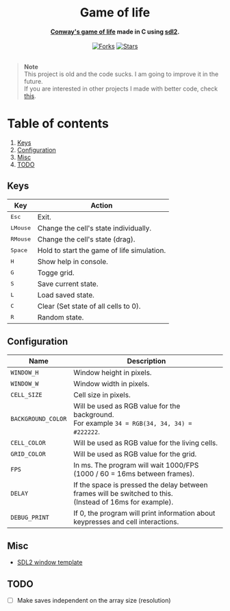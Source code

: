 <div align="center">
	<h1>Game of life</h1>
	<b><a href="https://en.wikipedia.org/wiki/Conway's_Game_of_Life">Conway's game of life</a> made in C using <a href="https://www.libsdl.org/index.php">sdl2</a>.</b><br><br>
	<a href="https://github.com/8dcc/game-of-life/network/members"><img src="https://img.shields.io/github/forks/8dcc/game-of-life.svg?style=for-the-badge&logo=c&color=a8b9cc&logoColor=a8b9cc" alt="Forks"></a>
	<a href="https://github.com/8dcc/game-of-life/stargazers"><img src="https://img.shields.io/github/stars/8dcc/game-of-life.svg?style=for-the-badge&logo=c&color=a8b9cc&logoColor=a8b9cc" alt="Stars"></a>
</div><br>

> **Note**  
> This project is old and the code sucks. I am going to improve it in the future.  
> If you are interested in other projects I made with better code, check [this](https://github.com/stars/8dcc/lists/my-dope-shit).

# Table of contents
1. [Keys](#keys)
2. [Configuration](#configuration)
3. [Misc](#misc)
4. [TODO](#todo)

## Keys
Key               | Action
------------------|------------
<kbd>Esc</kbd>    | Exit.
<kbd>LMouse</kbd> | Change the cell's state individually.
<kbd>RMouse</kbd> | Change the cell's state (drag).
<kbd>Space</kbd>  | Hold to start the game of life simulation.
<kbd>H</kbd>      | Show help in console.
<kbd>G</kbd>      | Togge grid.
<kbd>S</kbd>      | Save current state.
<kbd>L</kbd>      | Load saved state.
<kbd>C</kbd>      | Clear (Set state of all cells to 0).
<kbd>R</kbd>      | Random state.

## Configuration
Name               | Description
-------------------|--------------
`WINDOW_H`         | Window height in pixels.
`WINDOW_W`         | Window width in pixels.
`CELL_SIZE`        | Cell size in pixels.
`BACKGROUND_COLOR` | Will be used as RGB value for the background.<br>For example `34 = RGB(34, 34, 34) = #222222`.
`CELL_COLOR`       | Will be used as RGB value for the living cells.
`GRID_COLOR`       | Will be used as RGB value for the grid.
`FPS`              | In ms. The program will wait 1000/FPS (1000 / 60 = 16ms between frames).
`DELAY`            | If the space is pressed the delay between frames will be switched to this.<br>(Instead of 16ms for example).
`DEBUG_PRINT`      | If 0, the program will print information about keypresses and cell interactions.

## Misc
- [SDL2 window template](https://gist.github.com/8dcc/a2fe5c689ebb7682f5d9c008df9cd17d)

## TODO
- [ ] Make saves independent on the array size (resolution)
